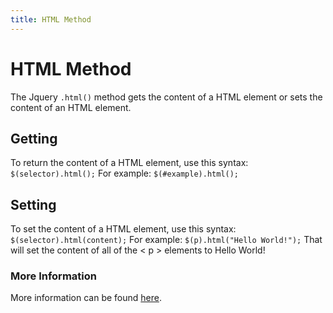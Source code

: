 ```yaml
---
title: HTML Method
---
```


# HTML Method
The Jquery `.html()` method gets the content of a HTML element or sets the content of an HTML element. 

## Getting
To return the content of a HTML element, use this syntax:
```$(selector).html();```
For example:
```$(#example).html();```

## Setting
To set the content of a HTML element, use this syntax:
```$(selector).html(content);```
For example:
```$(p).html("Hello World!");```
That will set the content of all of the < p > elements to Hello World!

### More Information
More information can be found [here].

[here]: https://www.w3schools.com/jquery/html_html.asp
